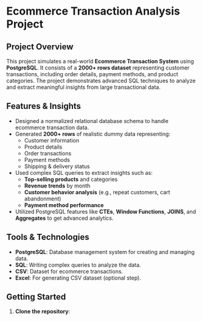 # Ecommerce Transaction Analysis Project

## Project Overview
This project simulates a real-world **Ecommerce Transaction System** using **PostgreSQL**. It consists of a **2000+ rows dataset** representing customer transactions, including order details, payment methods, and product categories. The project demonstrates advanced SQL techniques to analyze and extract meaningful insights from large transactional data.

## Features & Insights
- Designed a normalized relational database schema to handle ecommerce transaction data.
- Generated **2000+ rows** of realistic dummy data representing:
  - Customer information
  - Product details
  - Order transactions
  - Payment methods
  - Shipping & delivery status
- Used complex SQL queries to extract insights such as:
  - **Top-selling products** and categories
  - **Revenue trends** by month
  - **Customer behavior analysis** (e.g., repeat customers, cart abandonment)
  - **Payment method performance**
- Utilized PostgreSQL features like **CTEs**, **Window Functions**, **JOINS**, and **Aggregates** to get advanced analytics.

## Tools & Technologies
- **PostgreSQL**: Database management system for creating and managing data.
- **SQL**: Writing complex queries to analyze the data.
- **CSV**: Dataset for ecommerce transactions.
- **Excel**: For generating CSV dataset (optional step).
  
## Getting Started

1. **Clone the repository**:
   ```bash
